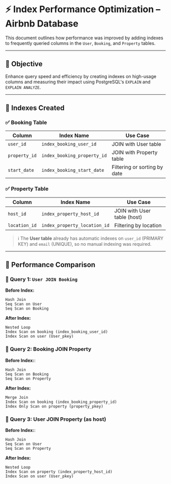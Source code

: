 # ⚡ Index Performance Optimization – Airbnb Database

This document outlines how performance was improved by adding indexes to frequently queried columns in the `User`, `Booking`, and `Property` tables.

---

## 🎯 Objective

Enhance query speed and efficiency by creating indexes on high-usage columns and measuring their impact using PostgreSQL's `EXPLAIN` and `EXPLAIN ANALYZE`.

---

## 📌 Indexes Created

### ✅ Booking Table

| Column        | Index Name                  | Use Case                     |
| ------------- | --------------------------- | ---------------------------- |
| `user_id`     | `index_booking_user_id`     | JOIN with User table         |
| `property_id` | `index_booking_property_id` | JOIN with Property table     |
| `start_date`  | `index_booking_start_date`  | Filtering or sorting by date |

### ✅ Property Table

| Column        | Index Name                   | Use Case                    |
| ------------- | ---------------------------- | --------------------------- |
| `host_id`     | `index_property_host_id`     | JOIN with User table (host) |
| `location_id` | `index_property_location_id` | Filtering by location       |

> ℹ️ The **User table** already has automatic indexes on `user_id` (PRIMARY KEY) and `email` (UNIQUE), so no manual indexing was required.

---

## 🧪 Performance Comparison

### 🔹 Query 1: `User JOIN Booking`

**Before Index:**

    Hash Join
    Seq Scan on User
    Seq Scan on Booking

**After Index:**

    Nested Loop
    Index Scan on booking (index_booking_user_id)
    Index Scan on user (User_pkey)

### 🔹 Query 2: Booking JOIN Property

**Before Index:**:

    Hash Join
    Seq Scan on Booking
    Seq Scan on Property

**After Index:**

    Merge Join
    Index Scan on booking (index_booking_property_id)
    Index Only Scan on property (property_pkey)

### 🔹 Query 3: User JOIN Property (as host)

**Before Index:**:

    Hash Join
    Seq Scan on User
    Seq Scan on Property

**After Index:**

    Nested Loop
    Index Scan on property (index_property_host_id)
    Index Scan on user (User_pkey)
